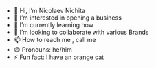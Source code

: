 - 👋 Hi, I’m Nicolaev Nichita
- 👀 I’m interested in opening a business  
- 🌱 I’m currently learning how 
- 💞️ I’m looking to collaborate with various Brands
- 📫 How to reach me , call me
- 😄 Pronouns: he/him
- ⚡ Fun fact: I have an orange cat

<!---
PilotNilson/PilotNilson is a ✨ special ✨ repository because its `README.md` (this file) appears on your GitHub profile.
You can click the Preview link to take a look at your changes.
--->
